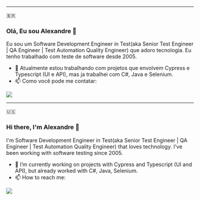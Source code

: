 
---
🇧🇷

### Olá, Eu sou Alexandre 👋

Eu sou um Software Development Engineer in Test(aka Senior Test Engineer | QA Engineer | Test Automation Quality Engineer) que adoro tecnologia. Eu tenho trabalhado com teste de software desde 2005.

- 🔭 Atualmente estou trabalhando com projetos que envolvem Cypress e Typescript (UI e API), mas ja trabalhei com C#, Java e Selenium.
- 📫 Como você pode me contatar:
 <div align="left">
  <p></p>
  <a href="https://www.linkedin.com/in/alfreitag/" target="_blank"><img src="https://img.shields.io/badge/-LinkedIn-%230077B5?style=for-the-badge&logo=linkedin&logoColor=white" target="_blank"></a>  
 </div>


---
🇺🇸

### Hi there, I'm Alexandre 👋

<!--
**alexandrefrei/alexandrefrei** is a ✨ _special_ ✨ repository because its `README.md` (this file) appears on your GitHub profile.
-->
I'm Software Development Engineer in Test(aka Senior Test Engineer | QA Engineer | Test Automation Quality Engineer) that loves technology. I've been working with software testing since 2005.

- 🔭 I’m currently working on projects with Cypress and Typescript (UI and API), but already worked with C#, Java, Selenium.
- 📫 How to reach me:
 <div align="left">
  <p></p>
  <a href="https://www.linkedin.com/in/alfreitag/" target="_blank"><img src="https://img.shields.io/badge/-LinkedIn-%230077B5?style=for-the-badge&logo=linkedin&logoColor=white" target="_blank"></a>  
 </div>
